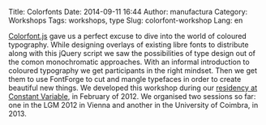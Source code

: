 Title: Colorfonts
Date: 2014-09-11 16:44
Author: manufactura
Category: Workshops
Tags: workshops, type
Slug: colorfont-workshop
Lang: en

[Colorfont.js](http://manufacturaindependente.com/colorfont) gave us a perfect excuse to dive into the world of coloured typography. While designing overlays of existing libre fonts to distribute along with this jQuery script we saw the possibilities of type design out of the comon monochromatic approaches.
With an informal introduction to coloured typography we get participants in the right mindset. Then we get them to use FontForge to cut and mangle typefaces in order to create beautiful new things.
We developed this workshop during our [residency at Constant Variable](http://ospublish.constantvzw.org/blog/news/colored-beehive), in February of 2012. We organised two sessions so far: one in the LGM 2012 in Vienna and another in the University of Coimbra, in 2013. 

